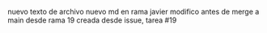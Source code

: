 nuevo texto de archivo nuevo md en rama javier
modifico antes de merge a main desde rama 19 creada desde issue, tarea #19


